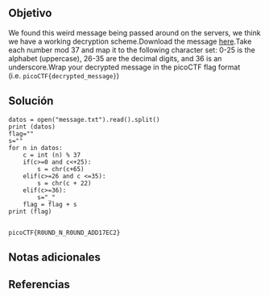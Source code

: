 ## Objetivo
We found this weird message being passed around on the servers, we think we have a working decryption scheme.Download the message [here](https://artifacts.picoctf.net/c/129/message.txt).Take each number mod 37 and map it to the following character set: 0-25 is the alphabet (uppercase), 26-35 are the decimal digits, and 36 is an underscore.Wrap your decrypted message in the picoCTF flag format (i.e. `picoCTF{decrypted_message}`)
## Solución
```
datos = open("message.txt").read().split()
print (datos)
flag=""
s=""
for n in datos:
	c = int (n) % 37
	if(c>=0 and c<+25):
		s = chr(c+65)
	elif(c>=26 and c <=35):
		s = chr(c + 22)
	elif(c>=36):
		s="_"
	flag = flag + s
print (flag)
	

picoCTF{R0UND_N_R0UND_ADD17EC2}
```
## Notas adicionales
## Referencias 